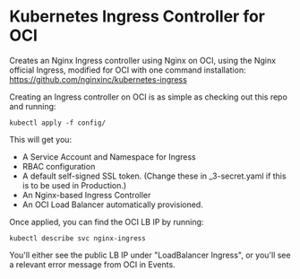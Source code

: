 # Kubernetes Ingress Controller for OCI

Creates an Nginx Ingress controller using Nginx on OCI, using the Nginx official Ingress, modified for OCI with one command installation: https://github.com/nginxinc/kubernetes-ingress 

Creating an Ingress controller on OCI is as simple as checking out this repo and running:

```
kubectl apply -f config/
```

This will get you:

* A Service Account and Namespace for Ingress
* RBAC configuration
* A default self-signed SSL token. (Change these in \_3-secret.yaml if this is to be used in Production.)
* An Nginx-based Ingress Controller
* An OCI Load Balancer automatically provisioned.

Once applied, you can find the OCI LB IP by running:

```
kubectl describe svc nginx-ingress
```

You'll either see the public LB IP under "LoadBalancer Ingress", or you'll see a relevant error message from OCI in Events.

